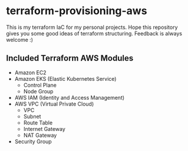 # terraform-provisioning-aws

This is my terraform IaC for my personal projects. Hope this repository gives you some good ideas of terraform structuring. Feedback is always welcome :)

## Included Terraform AWS Modules
- Amazon EC2
- Amazon EKS (Elastic Kubernetes Service)
  - Control Plane
  - Node Group
- AWS IAM (Identity and Access Management)
- AWS VPC (Virtual Private Cloud)
  - VPC
  - Subnet
  - Route Table
  - Internet Gateway
  - NAT Gateway
- Security Group
